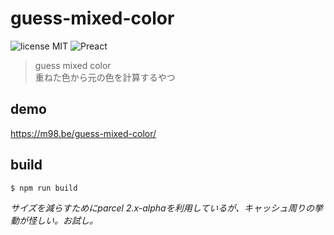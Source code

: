 # guess-mixed-color
![license MIT](https://img.shields.io/badge/license-MIT-green.svg?style=flat-square) ![Preact](https://img.shields.io/badge/Front--end-Preact-673ab8.svg?style=flat-square)

> guess mixed color  
> 重ねた色から元の色を計算するやつ  

## demo

https://m98.be/guess-mixed-color/

## build

```bash
$ npm run build
```

*サイズを減らすためにparcel 2.x-alphaを利用しているが、キャッシュ周りの挙動が怪しい。お試し。*
